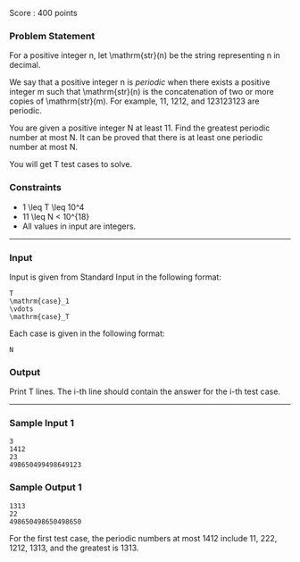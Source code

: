 Score : 400 points

### Problem Statement

For a positive integer n, let \mathrm{str}(n) be the string representing n in decimal.

We say that a positive integer n is *periodic* when there exists a positive integer m such that \mathrm{str}(n) is the concatenation of two or more copies of \mathrm{str}(m). For example, 11, 1212, and 123123123 are periodic.

You are given a positive integer N at least 11. Find the greatest periodic number at most N. It can be proved that there is at least one periodic number at most N.

You will get T test cases to solve.

### Constraints

* 1 \leq T \leq 10^4
* 11 \leq N < 10^{18}
* All values in input are integers.

---

### Input

Input is given from Standard Input in the following format:

```
T
\mathrm{case}_1
\vdots
\mathrm{case}_T
```

Each case is given in the following format:

```
N
```

### Output

Print T lines. The i-th line should contain the answer for the i-th test case.

---

### Sample Input 1

```
3
1412
23
498650499498649123
```

### Sample Output 1

```
1313
22
498650498650498650
```

For the first test case, the periodic numbers at most 1412 include 11, 222, 1212, 1313, and the greatest is 1313.
